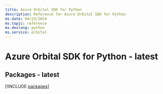 ```yaml
---
title: Azure Orbital SDK for Python
description: Reference for Azure Orbital SDK for Python
ms.date: 04/23/2024
ms.topic: reference
ms.devlang: python
ms.service: orbital
---
```

# Azure Orbital SDK for Python - latest
## Packages - latest
[!INCLUDE [packages](orbital-index.md)]